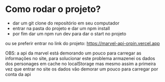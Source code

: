 # Como rodar o projeto?

- dar um git clone do repositório em seu computador
- entrar na pasta do projeto e dar um npm install
- por fim dar um npm run dev para dar o start no projeto

ou se preferir entrar no link do projeto: https://marvel-api-orpin.vercel.app

OBS: a api da marvel está demorando um pouco para carregar as informações no site, para solucionar este problema armazenei os dados dos personages em cache no localStorage mas mesmo assim a primeira vez que entrar no site os dados vão demorar um pouco para carregar por conta da api
